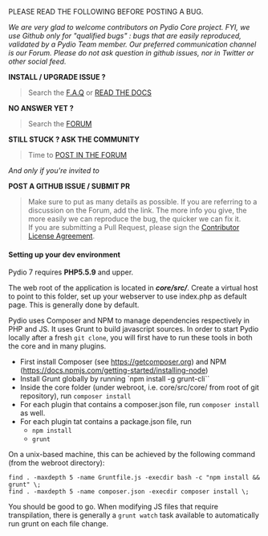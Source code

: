 PLEASE READ THE FOLLOWING BEFORE POSTING A BUG. 

*We are very glad to welcome contributors on Pydio Core project. FYI, we use Github only for "qualified bugs" : bugs that are easily reproduced, validated by a Pydio Team member. Our preferred communication channel is our Forum. Please do not ask question in github issues, nor in Twitter or other social feed.*

**INSTALL / UPGRADE ISSUE ?**

> Search the [F.A.Q](https://pydio.com/en/docs/faq)  or [READ THE DOCS](https://pydio.com/en/docs)  

**NO ANSWER YET ?**

> Search the [FORUM](https://pydio.com/forum/)

**STILL STUCK ? ASK THE COMMUNITY**

> Time to [POST IN THE FORUM](https://pydio.com/forum/)

*And only if you're invited to*

**POST A GITHUB ISSUE / SUBMIT PR**
> Make sure to put as many details as possible. If you are referring to a discussion on the Forum, add the link. The more info you give, the more easily we can reproduce the bug, the quicker we can fix it.  
> If you are submitting a Pull Request, please sign the [Contributor License Agreement](https://pydio.com/en/community/contribute/contributor-license-agreement-cla).


#### Setting up your dev environment

Pydio 7 requires **PHP5.5.9** and upper. 

The web root of the application is located in ***core/src/***. Create a virtual host to point to this folder, set up your webserver to use index.php as default page. This is generally done by default. 

Pydio uses Composer and NPM to manage dependencies respectively in PHP and JS. It uses Grunt to build javascript sources. In order to start Pydio locally after a fresh `git clone`, you will first have to run these tools in both the core and in many plugins. 

 - First install Composer (see https://getcomposer.org) and NPM (https://docs.npmjs.com/getting-started/installing-node)
 - Install Grunt globally by running `npm install -g grunt-cli``
 - Inside the core folder (under webroot, i.e. core/src/core/ from root of git repository), run `composer install`
 - For each plugin that contains a composer.json file, run `composer install` as well.
 - For each plugin tat contains a package.json file, run
   - `npm install`
   - `grunt`

On a unix-based machine, this can be achieved by the following command (from the webroot directory):  
```
find . -maxdepth 5 -name Gruntfile.js -execdir bash -c "npm install && grunt" \;  
find . -maxdepth 5 -name composer.json -execdir composer install \;
```

You should be good to go. When modifying JS files that require transpilation, there is generally a `grunt watch` task available to automatically run grunt on each file change.

